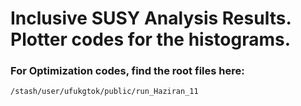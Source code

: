 # Inclusive SUSY Analysis Results. Plotter codes for the histograms.

### For Optimization codes, find the root files here:

      
 `/stash/user/ufukgtok/public/run_Haziran_11`
